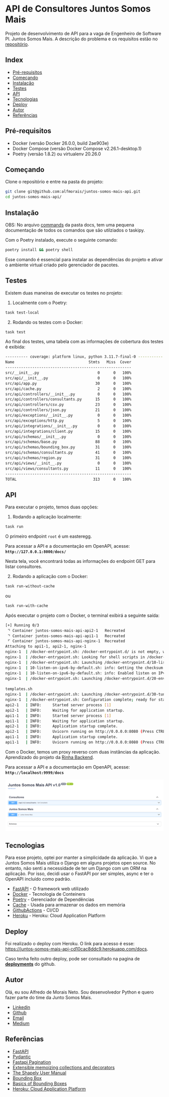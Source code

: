 # API de Consultores Juntos Somos Mais

Projeto de desenvolvimento de API para a vaga de Engenheiro de Software Pl. Juntos Somos Mais. A descrição do problema e os requisitos estão no [repositório](https://github.com/juntossomosmais/code-challenge).

## Index

- [Pré-requisitos](#Pré-requisitos)
- [Começando](#Começando)
- [Instalação](#Instalação)
- [Testes](#Testes)
- [API](#API)
- [Tecnologias](#Tecnologias)
- [Deploy](#Deploy)
- [Autor](#Autor)
- [Referências](#Referências)

## Pré-requisitos

- Docker (versão Docker 26.0.0, build 2ae903e)
- Docker Compose (versão Docker Compose v2.26.1-desktop.1)
- Poetry (versão 1.8.2) ou virtualenv 20.26.0

## Começando

Clone o repositório e entre na pasta do projeto:
```bash
git clone git@github.com:alfmorais/juntos-somos-mais-api.git
cd juntos-somos-mais-api/
```

## Instalação

OBS: No arquivo [commands](docs/commands.md) da pasta docs, tem uma pequena documentação de todos os comandos que são utilziados o taskipy.

Com o Poetry instalado, execute o seguinte comando:

```bash
poetry install && poetry shell
```

Esse comando é essencial para instalar as dependências do projeto e ativar o ambiente virtual criado pelo gerenciador de pacotes.

## Testes

Existem duas maneiras de executar os testes no projeto:

1) Localmente com o Poetry:

```bash
task test-local
```

2) Rodando os testes com o Docker:
```bash
task test
```

Ao final dos testes, uma tabela com as informações de cobertura dos testes é exibida:

```bash
---------- coverage: platform linux, python 3.11.7-final-0 -----------
Name                                 Stmts   Miss  Cover
--------------------------------------------------------
src/__init__.py                          0      0   100%
src/api/__init__.py                      0      0   100%
src/api/app.py                          30      0   100%
src/api/cache.py                         2      0   100%
src/api/controllers/__init__.py          0      0   100%
src/api/controllers/consultants.py      15      0   100%
src/api/controllers/csv.py              23      0   100%
src/api/controllers/json.py             21      0   100%
src/api/exceptions/__init__.py           0      0   100%
src/api/exceptions/http.py               5      0   100%
src/api/integrations/__init__.py         0      0   100%
src/api/integrations/client.py          15      0   100%
src/api/schemas/__init__.py              0      0   100%
src/api/schemas/base.py                 88      0   100%
src/api/schemas/bounding_box.py         31      0   100%
src/api/schemas/consultants.py          41      0   100%
src/api/schemas/region.py               31      0   100%
src/api/views/__init__.py                0      0   100%
src/api/views/consultants.py            11      0   100%
--------------------------------------------------------
TOTAL                                  313      0   100%
```

## API

Para executar o projeto, temos duas opções:

1) Rodando a aplicação localmente:

```bash
task run
```

O primeiro endpoint `root` é um easteregg.

Para acessar a API e a documentação em OpenAPI, acesse: **`http://127.0.0.1:8000/docs/`**

Nesta tela, você encontrará todas as informações do endpoint GET para listar consultores.

2) Rodando a aplicação com o Docker:

```bash
task run-without-cache
```

ou

```bash
task run-with-cache
```

Após executar o projeto com o Docker, o terminal exibirá a seguinte saída:

```bash
[+] Running 0/3
 ⠙ Container juntos-somos-mais-api-api2-1   Recreated                                                                                                                       0.1s
 ⠙ Container juntos-somos-mais-api-api1-1   Recreated                                                                                                                       0.1s
 ⠋ Container juntos-somos-mais-api-nginx-1  Recreated                                                                                                                       0.1s
Attaching to api1-1, api2-1, nginx-1
nginx-1  | /docker-entrypoint.sh: /docker-entrypoint.d/ is not empty, will attempt to perform configuration
nginx-1  | /docker-entrypoint.sh: Looking for shell scripts in /docker-entrypoint.d/
nginx-1  | /docker-entrypoint.sh: Launching /docker-entrypoint.d/10-listen-on-ipv6-by-default.sh
nginx-1  | 10-listen-on-ipv6-by-default.sh: info: Getting the checksum of /etc/nginx/conf.d/default.conf
nginx-1  | 10-listen-on-ipv6-by-default.sh: info: Enabled listen on IPv6 in /etc/nginx/conf.d/default.conf
nginx-1  | /docker-entrypoint.sh: Launching /docker-entrypoint.d/20-envsubst-on-

templates.sh
nginx-1  | /docker-entrypoint.sh: Launching /docker-entrypoint.d/30-tune-worker-processes.sh
nginx-1  | /docker-entrypoint.sh: Configuration complete; ready for start up
api2-1   | INFO:     Started server process [1]
api2-1   | INFO:     Waiting for application startup.
api1-1   | INFO:     Started server process [1]
api1-1   | INFO:     Waiting for application startup.
api2-1   | INFO:     Application startup complete.
api2-1   | INFO:     Uvicorn running on http://0.0.0.0:8080 (Press CTRL+C to quit)
api1-1   | INFO:     Application startup complete.
api1-1   | INFO:     Uvicorn running on http://0.0.0.0:8080 (Press CTRL+C to quit)
```

Com o Docker, temos um proxy reverso com duas instâncias da aplicação. Aprendizado do projeto da [Rinha Backend](https://github.com/alfmorais/RinhaBackend2024Q1).

Para acessar a API e a documentação em OpenAPI, acesse: **`http://localhost:9999/docs`**

![](docs/images/documentation.png)

## Tecnologias

Para esse projeto, optei por manter a simplicidade da aplicação. Vi que a Juntos Somos Mais utiliza o Django em alguns projetos open source. No entanto, não senti a necessidade de ter um Django com um ORM na aplicação. Por isso, decidi usar o FastAPI por ser simples, async e ter o OpenAPI incluído como padrão.

* [FastAPI](https://fastapi.tiangolo.com/) - O framework web utilizado
* [Docker](https://www.docker.com/) - Tecnologia de Conteiners
* [Poetry](https://python-poetry.org/) - Gerenciador de Dependências
* [Cache](https://cachetools.readthedocs.io/en/latest/) - Usada para armazenar os dados em memória
* [GithubActions](https://docs.github.com/pt/actions) - CI/CD
* [Heroku](https://devcenter.heroku.com/categories/python-support) - Heroku: Cloud Application Platform

## Deploy

Foi realizado o deploy com Heroku. O link para acesso é esse: https://juntos-somos-mais-api-cd10cac8ddc9.herokuapp.com/docs. 

Caso tenha feito outro deploy, pode ser consultado na pagina de [**deployments**](https://github.com/alfmorais/juntos-somos-mais-api/deployments/juntos-somos-mais-api) do github.

## Autor

Olá, eu sou Alfredo de Morais Neto. Sou desenvolvedor Python e quero fazer parte do time da Junto Somos Mais.

- [Linkedin](https://www.linkedin.com/in/alfredomneto/)
- [Github](https://github.com/alfmorais)
- [Email](alfredneto.1992@gmail.com)
- [Medium](https://medium.com/@alfredomorais)

## Referências

- [FastAPI](https://fastapi.tiangolo.com/)
- [Pydantic](https://docs.pydantic.dev/latest/concepts/models/)
- [Fastapi Pagination](https://uriyyo-fastapi-pagination.netlify.app/)
- [Extensible memoizing collections and decorators](https://cachetools.readthedocs.io/en/latest/)
- [The Shapely User Manual](https://shapely.readthedocs.io/en/stable/manual.html)
- [Bounding Box](https://wiki.openstreetmap.org/wiki/Bounding_box)
- [Basics of Bounding Boxes](https://medium.com/analytics-vidhya/basics-of-bounding-boxes-94e583b5e16c)
- [Heroku: Cloud Application Platform](https://devcenter.heroku.com/categories/python-support)
